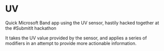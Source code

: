 # UV
Quick Microsoft Band app using the UV sensor, hastily hacked together at the #SubmitIt hackathon

It takes the UV value provided by the sensor, and applies a series of modifiers in an attempt to provide more actionable information. 
